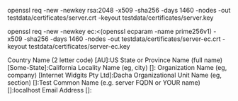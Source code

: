 

openssl req -new -newkey rsa:2048 -x509 -sha256 -days 1460 -nodes -out testdata/certificates/server.crt -keyout testdata/certificates/server.key

openssl req -new -newkey ec:<(openssl ecparam -name prime256v1) -x509 -sha256 -days 1460 -nodes -out testdata/certificates/server-ec.crt -keyout testdata/certificates/server-ec.key

Country Name (2 letter code) [AU]:US
State or Province Name (full name) [Some-State]:California
Locality Name (eg, city) []:
Organization Name (eg, company) [Internet Widgits Pty Ltd]:Dacha
Organizational Unit Name (eg, section) []:Test
Common Name (e.g. server FQDN or YOUR name) []:localhost
Email Address []:
